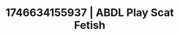 ---
categories:
- Tasteful nudity
- AI-generated
- Breath play
- Ethereal kink
- E-girl erotica
- Dreamy pleasure
- ASMR
- Cosplay
image: /assets/images/1746634155937.jpg
layout: post
seo:
  description: Featured content with exclusive ABDL Play, Scat Fetish. HD images available.
  keywords: ABDL Play, Scat Fetish
  og_image: /assets/images/1746634155937.jpg
  schema_type: VisualArtwork
tags:
- ABDL Play
- Scat Fetish
- '#1746634155937'
title: 1746634155937 | ABDL Play Scat Fetish
---